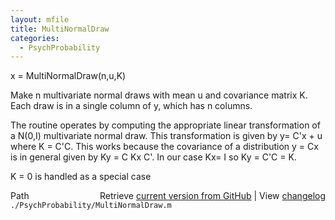 ```yaml
---
layout: mfile
title: MultiNormalDraw
categories:
  - PsychProbability
---
```


x = MultiNormalDraw\(n,u,K\)

Make n multivariate normal draws with mean u and covariance matrix K.
Each draw is in a single column of y, which has n columns.

The routine operates by computing the appropriate linear transformation
of a N\(0,I\) multivariate normal draw.  This transformation is given by
y= C'x \+ u where K = C'C.  This works because the covariance of a
distribution y = Cx is in general given by Ky = C Kx C'.  In our case
Kx= I so Ky = C'C = K.

K = 0 is handled as a special case


<div class="code_header" style="text-align:right;">
  <span style="float:left;">Path&nbsp;&nbsp;</span> <span class="counter">Retrieve <a href=
  "https://raw.github.com/Psychtoolbox-3/Psychtoolbox-3/beta/./PsychProbability/MultiNormalDraw.m">current version from GitHub</a> | View <a href=
  "https://github.com/Psychtoolbox-3/Psychtoolbox-3/commits/beta/./PsychProbability/MultiNormalDraw.m">changelog</a></span>
</div>
<div class="code">
  <code>./PsychProbability/MultiNormalDraw.m</code>
</div>
